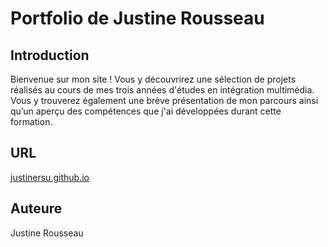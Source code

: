 # Portfolio de Justine Rousseau
## Introduction
Bienvenue sur mon site ! Vous y découvrirez une sélection de projets réalisés au cours de mes trois années d'études en intégration multimédia. Vous y trouverez également une brève présentation de mon parcours ainsi qu’un aperçu des compétences que j'ai développées durant cette formation.

## URL
[justinersu.github.io](justinersu.github.io)

## Auteure
Justine Rousseau
